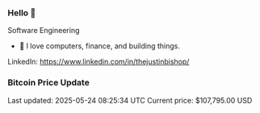 ### Hello 🤙  

Software Engineering

- 🔭 I love computers, finance, and building things.
  
LinkedIn: https://www.linkedin.com/in/thejustinbishop/  







































































































































































































































































































































































































### Bitcoin Price Update
Last updated: 2025-05-24 08:25:34 UTC
Current price: $107,795.00 USD
